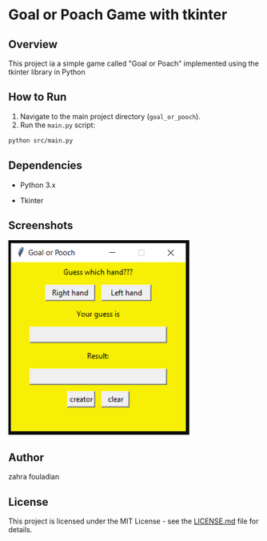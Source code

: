 # Goal or Poach Game with tkinter
## Overview

This project ia a simple game called "Goal or Poach" implemented using the tkinter library in Python



## How to Run

1. Navigate to the main project directory (`goal_or_pooch`).
2. Run the `main.py` script:
```bash
python src/main.py
```
## Dependencies



- Python 3.x

- Tkinter



## Screenshots


![Game Screenshot](src/images/img01.PNG)



## Author



zahra fouladian



## License



This project is licensed under the MIT License - see the [LICENSE.md](LICENSE.md) file for details.
